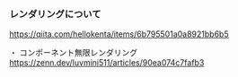 ### レンダリングについて

https://qiita.com/hellokenta/items/6b795501a0a8921bb6b5

・ コンポーネント無限レンダリング<br>
https://zenn.dev/luvmini511/articles/90ea074c7fafb3
